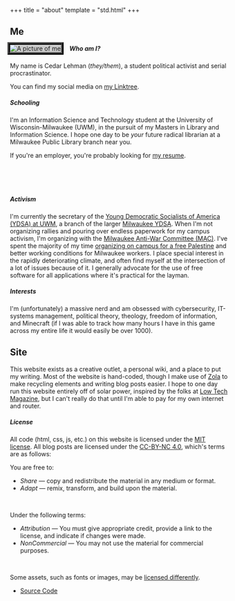 +++
title = "about"
template = "std.html"
+++

<style>
    img {
        float: left;
        margin-right: 20px;
        margin-bottom: 20px;
        max-width: 225px;
        outline: 6px ridge black;
        background-color: rgba(0, 0, 0, 0.2)
    }

    @media screen and (max-width: 450px){
        img {
            width: 100%;
            display: block;
            margin-left: auto;
            margin-right: auto;
            float: none;
        }

        br:first-of-type {
            display: none;
        }
    }
</style>

## Me

![A picture of me](/img/me.png)

<h5 style="margin-top: 0;">Who am I?</h5>

My name is Cedar Lehman (*they/them*), a student political activist and serial procrastinator.

You can find my social media on [my Linktree](https://linktr.ee/nfisherman).

##### Schooling

I'm an Information Science and Technology student at the University of Wisconsin-Milwaukee (UWM), in the pursuit of my Masters in Library and Information Science. I hope one day to be *your* future radical librarian at a Milwaukee Public Library branch near you. 

If you're an employer, you're probably looking for [my resume](https://docs.google.com/document/d/1SKiEOYEqm010VA3BUhUI_E7HRYK5pvSp7Je_dPUpIsk/edit?usp=sharing).

<br style="line-height:50px">

##### Activism

I'm currently the secretary of the [Young Democratic Socialists of America (YDSA) at UWM](https://uwm.mkeydsa.org), a branch of the larger [Milwaukee YDSA](https://mkeydsa.org). When I'm not organizing rallies and pouring over endless paperwork for my campus activism, I'm organizing with the [Milwaukee Anti-War Committee (MAC)](https://www.instagram.com/mkeantiwarcommittee/). I've spent the majority of my time [organizing on campus for a free Palestine](https://www.jsonline.com/story/news/education/2024/05/12/uw-milwaukee-strikes-deal-with-protesters-to-taken-down-encampment/73666887007/) and better working conditions for Milwaukee workers. I place special interest in the rapidly deteriorating climate, and often find myself at the intersection of a lot of issues because of it. I generally advocate for the use of free software for all applications where it's practical for the layman.

##### Interests

I'm (unfortunately) a massive nerd and am obsessed with cybersecurity, IT-systems management, political theory, theology, freedom of information, and Minecraft (if I was able to track how many hours I have in this game across my entire life it would easily be over 1000).

## Site

This website exists as a creative outlet, a personal wiki, and a place to put my writing. Most of the website is hand-coded, though I make use of [Zola](https://www.getzola.org/) to make recycling elements and writing blog posts easier. I hope to one day run this website entirely off of solar power, inspired by the folks at [Low Tech Magazine](https://solar.lowtechmagazine.com/), but I can't really do that until I'm able to pay for my own internet and router.

##### License

All code (html, css, js, etc.) on this website is licensed under the [MIT license](https://github.com/nfisherman/nfisherman.com/blob/main/LICENSE). All blog posts are licensed under the [CC-BY-NC 4.0](https://creativecommons.org/licenses/by-nc/4.0/deed.en), which's terms are as follows:

You are free to:

 - *Share* — copy and redistribute the material in any medium or format.
 - *Adapt* — remix, transform, and build upon the material.

<br>

Under the following terms:

 - *Attribution* — You must give appropriate credit, provide a link to the license, and indicate if changes were made.
 - *NonCommercial* — You may not use the material for commercial purposes.

<br>

Some assets, such as fonts or images, may be [licensed differently](https://github.com/nfisherman/nfisherman.com/blob/main/copyright).

 - [Source Code](https://github.com/nfisherman/nfisherman.com)
